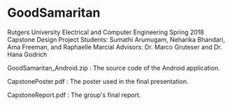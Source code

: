 # GoodSamaritan
Rutgers University Electrical and Computer Engineering Spring 2018 Capstone Design Project
Students: Sumathi Arumugam, Neharika Bhandari, Ama Freeman, and Raphaelle Marcial
Advisors: Dr. Marco Gruteser and Dr. Hana Godrich

GoodSamaritan_Android.zip : The source code of the Android application.

CapstonePoster.pdf : The poster used in the final presentation.

CapstoneReport.pdf : The group's final report. 
